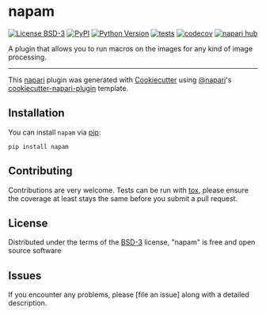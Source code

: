 # napam

[![License BSD-3](https://img.shields.io/pypi/l/napam.svg?color=green)](https://github.com/JB4Jaison/napam/raw/main/LICENSE)
[![PyPI](https://img.shields.io/pypi/v/napam.svg?color=green)](https://pypi.org/project/napam)
[![Python Version](https://img.shields.io/pypi/pyversions/napam.svg?color=green)](https://python.org)
[![tests](https://github.com/githubuser/napam/workflows/tests/badge.svg)](https://github.com/JB4Jaison/napam/actions)
[![codecov](https://codecov.io/gh/githubuser/napam/branch/main/graph/badge.svg)](https://app.codecov.io/gh/JB4Jaison/NaPaM)
[![napari hub](https://img.shields.io/endpoint?url=https://api.napari-hub.org/shields/napam)](https://napari-hub.org/plugins/napam)

A plugin that allows you to run macros on the images for any kind of image processing.

----------------------------------

This [napari] plugin was generated with [Cookiecutter] using [@napari]'s [cookiecutter-napari-plugin] template.

<!--
Don't miss the full getting started guide to set up your new package:
https://github.com/napari/cookiecutter-napari-plugin#getting-started

and review the napari docs for plugin developers:
https://napari.org/stable/plugins/index.html
-->

## Installation

You can install `napam` via [pip]:

    pip install napam

## Contributing

Contributions are very welcome. Tests can be run with [tox], please ensure
the coverage at least stays the same before you submit a pull request.

## License

Distributed under the terms of the [BSD-3] license,
"napam" is free and open source software

## Issues

If you encounter any problems, please [file an issue] along with a detailed description.

[napari]: https://github.com/napari/napari
[Cookiecutter]: https://github.com/audreyr/cookiecutter
[@napari]: https://github.com/napari
[MIT]: http://opensource.org/licenses/MIT
[BSD-3]: http://opensource.org/licenses/BSD-3-Clause
[GNU GPL v3.0]: http://www.gnu.org/licenses/gpl-3.0.txt
[GNU LGPL v3.0]: http://www.gnu.org/licenses/lgpl-3.0.txt
[Apache Software License 2.0]: http://www.apache.org/licenses/LICENSE-2.0
[Mozilla Public License 2.0]: https://www.mozilla.org/media/MPL/2.0/index.txt
[cookiecutter-napari-plugin]: https://github.com/napari/cookiecutter-napari-plugin

[napari]: https://github.com/napari/napari
[tox]: https://tox.readthedocs.io/en/latest/
[pip]: https://pypi.org/project/pip/
[PyPI]: https://pypi.org/

